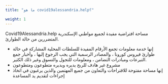 ```yaml
---
title: "ما هو covid19alessandria.help؟"

weight: 1
---
```


Covid19Alessandria.help مساحة افتراضية مفيدة لجميع مواطني الإسكندرية المتضررين من حالة الطوارئ.

+ إنها خدمة معلومات تجمع الأرقام المفيدة للسلطات المحلية المشاركة في حالة طوارئ فيروس كورونا ، والمصادر الرسمية التي يجب الرجوع إليها ، وأخبار جمع التبرعات ومبادرات التضامن ، ومعلومات للتجول والتسوق وغير ذلك الكثير.
+ مشروع غير هادف للربح يديره ويديره متطوعون ومتطوعون
+ إنها مساحة مفتوحة للاقتراحات والتعاون من جميع المهتمين والذين يرغبون في اتخاذ إجراءات لتقديم يد المساعدة
